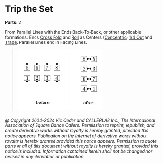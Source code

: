 
# Trip the Set
**Parts:** 2  

From Parallel Lines with the
Ends Back-To-Back, or other applicable formations:
Ends [Cross Fold](../ms/fold.md)
and [Roll](../plus/anything_and_roll.md)
as Centers ([Concentric](../c1/concentric_concept.md))
[1/4 Out](../a1/quarter_in.md) and [Trade](../b2/trade.md).
Parallel Lines end in Facing Lines.

> 
> ![alt](trip_the_set-1.png)
> ![alt](trip_the_set-2.png)
> 

###### @ Copyright 2004-2024 Vic Ceder and CALLERLAB Inc., The International Association of Square Dance Callers. Permission to reprint, republish, and create derivative works without royalty is hereby granted, provided this notice appears. Publication on the Internet of derivative works without royalty is hereby granted provided this notice appears. Permission to quote parts or all of this document without royalty is hereby granted, provided this notice is included. Information contained herein shall not be changed nor revised in any derivation or publication.
